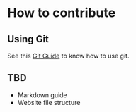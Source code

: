# How to contribute

## Using Git

See this [Git Guide](https://laurentguides.now.sh/#/git-guide?id=git-guide) to know how to use git.

## TBD

* Markdown guide
* Website file structure
